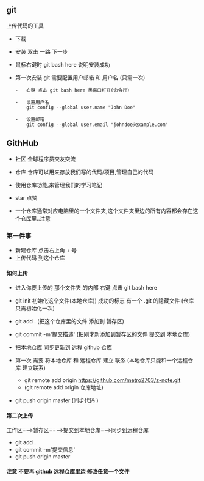 ## git

上传代码的工具

-   下载
-   安装 双击 一路 下一步
-   鼠标右键时 git bash here 说明安装成功

-   第一次安装 git 需要配置用户邮箱 和 用户名 (只需一次)

        -   右键 点击 git bash here 黑窗口打开(命令行)

        -   设置用户名
            git config --global user.name "John Doe"

        -   设置邮箱
            git config --global user.email "johndoe@example.com"

## GithHub

-   社区 全球程序员交友交流
-   仓库 仓库可以用来存放我们写的代码/项目,管理自己的代码
-   使用仓库功能,来管理我们的学习笔记
-   star 点赞

-   一个仓库通常对应电脑里的一个文件夹,这个文件夹里边的所有内容都会存在这个仓库里..注意

### 第一件事

-   新建仓库 点击右上角 + 号
-   上传代码 到这个仓库

#### 如何上传

-   进入你要上传的 那个文件夹 的内部 右键 点击 git bash here
-   git init 初始化这个文件(本地仓库)) 成功的标志 有一个 .git 的隐藏文件 (仓库只需初始化一次)
-   git add . (把这个仓库里的文件 添加到 暂存区)
-   git commit -m'提交描述' (把刚才新添加到暂存区的文件 提交到 本地仓库)

-   把本地仓库 同步更新到 远程 github 仓库
-   第一次 需要 将本地仓库 和 远程仓库 建立 联系 (本地仓库只能和一个远程仓库 建立联系)

    -   git remote add origin https://github.com/metro2703/z-note.git
    -   (git remote add origin 仓库地址)

-   git push origin master (同步代码 )

#### 第二次上传

工作区===>暂存区====>提交到本地仓库===>同步到远程仓库

-   git add .
-   git commit -m'提交信息'
-   git push origin master

#### 注意 不要再 github 远程仓库里边 修改任意一个文件
